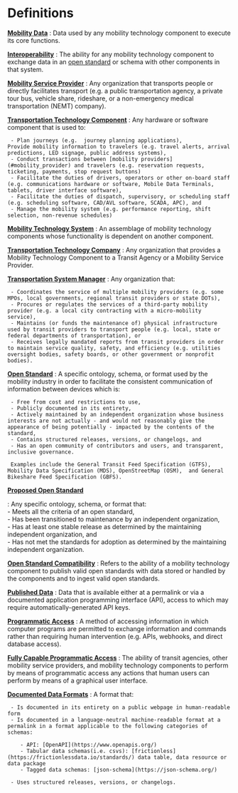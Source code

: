 # Definitions

[**Mobility Data**](#mobility_data)
:   Data used by any mobility technology component to execute its core functions.

[**Interoperability**](#interoperability)
:   The ability for any mobility technology component to exchange data in an [open standard](#open_standard) or schema with other components in that system.

[**Mobility Service Provider**](#mobility_provider)
:   Any organization that transports people or directly facilitates transport (e.g. a public transportation agency, a private tour bus, vehicle share, rideshare, or a non-emergency medical transportation (NEMT) company).

[**Transportation Technology Component**](#transportation_technology_component)
:   Any hardware or software component that is used  to:  

     - Plan journeys (e.g.  journey planning applications),
    Provide mobility information to travelers (e.g. travel alerts, arrival predictions, LED signage, public address systems),  
     - Conduct transactions between [mobility providers](#mobility_provider) and travelers (e.g. reservation requests, ticketing, payments, stop request buttons)   
     - Facilitate the duties of drivers, operators or other on-board staff (e.g. communications hardware or software, Mobile Data Terminals, tablets, driver interface software),  
     - Facilitate the duties of dispatch, supervisory, or scheduling staff (e.g. scheduling software, CAD/AVL software, SCADA, APC), and  
     - Manage the mobility system (e.g. performance reporting, shift selection, non-revenue schedules)

[**Mobility Technology System**](#mobility_technology_system)
:   An assemblage of mobility technology components whose functionality is dependent on another component.

[**Transportation Technology Company**](#transportation_technology_company)
:   Any organization that provides a Mobility Technology Component to a Transit Agency or a Mobility Service Provider.

[**Transportation System Manager**](#transportation_system_manager)
:   Any organization that:  

     - Coordinates the service of multiple mobility providers (e.g. some MPOs, local governments, regional transit providers or state DOTs),  
     - Procures or regulates the services of a third-party mobility provider (e.g. a local city contracting with a micro-mobility service),  
     - Maintains (or funds the maintenance of) physical infrastructure used by transit providers to transport people (e.g. local, state or federal departments of transportation), or  
     - Receives legally mandated reports from transit providers in order to maintain service quality, safety, and efficiency (e.g. utilities oversight bodies, safety boards, or other government or nonprofit bodies).

[**Open Standard**](#open_standard)
:   A specific ontology, schema, or format used by the mobility industry in order to facilitate the consistent communication of information between devices which is:  

     - Free from cost and restrictions to use,  
     - Publicly documented in its entirety,  
     - Actively maintained by an independent organization whose business interests are not actually - and would not reasonably give the appearance of being potentially - impacted by the contents of the standard,   
     - Contains structured releases, versions, or changelogs, and  
     - Has an open community of contributors and users, and transparent, inclusive governance.  

     Examples include the General Transit Feed Specification (GTFS), Mobility Data Specification (MDS), OpenStreetMap (OSM),  and General Bikeshare Feed Specification (GBFS).  

[**Proposed Open Standard**](#proposed_open_standard)
  
:    Any specific ontology, schema, or format that:  
     - Meets all the criteria of an open standard,  
     - Has been transitioned to maintenance by an independent organization,  
     - Has at least one stable release as determined by the maintaining independent organization, and  
     - Has not met the standards for adoption as determined by the maintaining independent organization.  

[**Open Standard Compatibility**](#open_standard_compatibility)
:   Refers to the ability of a mobility technology component to publish valid open standards with data stored or handled by the components and to ingest valid open standards.

[**Published Data**](#published_data)
:   Data that is available either at a permalink or via a documented application programming interface (API), access to which may require automatically-generated API keys.

[**Programmatic Access**](#programmatic_access)
:   A method of accessing information in which computer programs are permitted to exchange information and commands rather than requiring human intervention (e.g. APIs, webhooks, and direct database access).

[**Fully Capable Programmatic Access**](#fully_capable_programmatic_access)
:   The ability of transit agencies, other mobility service providers, and mobility technology components to perform by means of programmatic access any actions that human users can perform by means of a graphical user interface.

[**Documented Data Formats**](#documented_data_format)
:   A format that:

     - Is documented in its entirety on a public webpage in human-readable form
     - Is documented in a language-neutral machine-readable format at a permalink in a format applicable to the following categories of schemas:

        - API: [OpenAPI](https://www.openapis.org/)
        - Tabular data schemas(i.e. csvs): [frictionless](https://frictionlessdata.io/standards/) data table, data resource or data package
        - Tagged data schemas: [json-schema](https://json-schema.org/)
        
     - Uses structured releases, versions, or changelogs.
